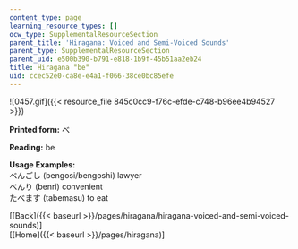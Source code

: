 ```yaml
---
content_type: page
learning_resource_types: []
ocw_type: SupplementalResourceSection
parent_title: 'Hiragana: Voiced and Semi-Voiced Sounds'
parent_type: SupplementalResourceSection
parent_uid: e500b390-b791-e818-1b9f-45b51aa2eb24
title: Hiragana "be"
uid: ccec52e0-ca8e-e4a1-f066-38ce0bc85efe
---
```


![0457.gif]({{< resource_file 845c0cc9-f76c-efde-c748-b96ee4b94527 >}})

**Printed form:** べ

**Reading:** be

**Usage Examples:**  
べんごし (bengosi/bengoshi) lawyer  
べんり (benri) convenient  
たべます (tabemasu) to eat

  
\[[Back]({{< baseurl >}}/pages/hiragana/hiragana-voiced-and-semi-voiced-sounds)\]  
\[[Home]({{< baseurl >}}/pages/hiragana)\]
